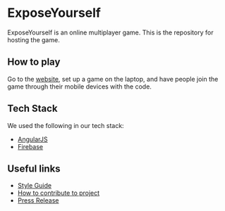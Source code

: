 ExposeYourself
=========

ExposeYourself is an online multiplayer game. This is the repository for hosting the game.


## How to play

Go to the [website](https://exposeyourselfagain.firebaseapp.com), set up a game on the laptop, and have people join the game through their mobile devices with the code.


## Tech Stack

We used the following in our tech stack:
* [AngularJS](https://angularjs.org/)
* [Firebase](https://www.firebase.com/)

## Useful links

* [Style Guide](https://github.com/ethereal-firewall/Raspy-Dimple/blob/master/_STYLE-GUIDE.md)
* [How to contribute to project](https://github.com/ethereal-firewall/Raspy-Dimple/blob/master/_CONTRIBUTING.md)
* [Press Release](https://github.com/ethereal-firewall/Raspy-Dimple/blob/master/_CONTRIBUTING.md)
